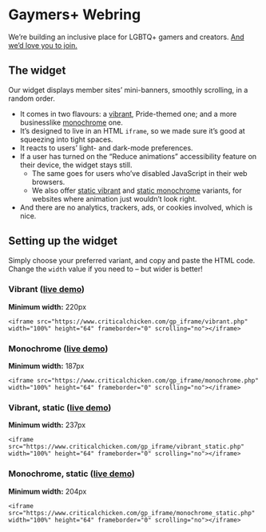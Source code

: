 # Gaymers&plus; Webring

We&rsquo;re building an inclusive place for LGBTQ&plus; gamers and creators. [And we&rsquo;d love you to join.](https://www.criticalchicken.com/webring)

## The widget

Our widget displays member sites&rsquo; mini-banners, smoothly scrolling, in a random order.

- It comes in two flavours: a [vibrant](https://www.criticalchicken.com/gp_iframe/vibrant.php), Pride-themed one; and a more businesslike [monochrome](https://www.criticalchicken.com/gp_iframe/monochrome.php) one.
- It&rsquo;s designed to live in an HTML `iframe`, so we made sure it&rsquo;s good at squeezing into tight spaces.
- It reacts to users&rsquo; light- and dark-mode preferences.
- If a user has turned on the &ldquo;Reduce animations&rdquo; accessibility feature on their device, the widget stays still.
  - The same goes for users who&rsquo;ve disabled JavaScript in their web browsers.
  - We also offer [static vibrant](https://www.criticalchicken.com/gp_iframe/vibrant_static.php) and [static monochrome](https://www.criticalchicken.com/gp_iframe/monochrome_static.php) variants, for websites where animation just wouldn&rsquo;t look right.
- And there are no analytics, trackers, ads, or cookies involved, which is nice.
 
## Setting up the widget

Simply choose your preferred variant, and copy and paste the HTML code. Change the `width` value if you need to &ndash; but wider is better!

### Vibrant ([live demo](https://www.criticalchicken.com/gp_iframe/vibrant.php))

**Minimum width:** 220px

`<iframe src="https://www.criticalchicken.com/gp_iframe/vibrant.php" width="100%" height="64" frameborder="0" scrolling="no"></iframe>`

### Monochrome ([live demo](https://www.criticalchicken.com/gp_iframe/monochrome.php))

**Minimum width:** 187px

`<iframe src="https://www.criticalchicken.com/gp_iframe/monochrome.php" width="100%" height="64" frameborder="0" scrolling="no"></iframe>`

### Vibrant, static ([live demo](https://www.criticalchicken.com/gp_iframe/vibrant_static.php))

**Minimum width:** 237px

`<iframe src="https://www.criticalchicken.com/gp_iframe/vibrant_static.php" width="100%" height="64" frameborder="0" scrolling="no"></iframe>`

### Monochrome, static ([live demo](https://www.criticalchicken.com/gp_iframe/monochrome_static.php))

**Minimum width:** 204px

`<iframe src="https://www.criticalchicken.com/gp_iframe/monochrome_static.php" width="100%" height="64" frameborder="0" scrolling="no"></iframe>`
